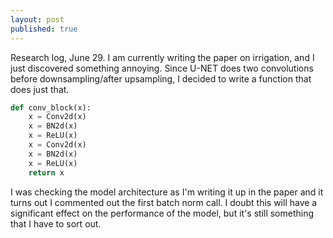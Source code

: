 ```yaml
---
layout: post
published: true
---
```


Research log, June 29. 
I am currently writing the paper on irrigation, and I just discovered something annoying.
Since U-NET does two convolutions before downsampling/after upsampling, I decided to write
a function that does just that.  

```python
def conv_block(x):
    x = Conv2d(x)
    x = BN2d(x)
    x = ReLU(x)
    x = Conv2d(x)
    x = BN2d(x)
    x = ReLU(x)
    return x
```
I was checking the model architecture as I'm writing it up in the paper and it turns out
I commented out the first batch norm call. I doubt this will have a significant effect on the
performance of the model, but it's still something that I have to sort out. 
